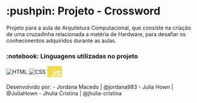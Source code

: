 

<h1> :pushpin: Projeto - Crossword</h1>
<p>Projeto para a aula de Arquitetura Computacional, que consiste na criação de uma cruzadinha relacionada a matéria de Hardware, para desafiar os conhecimentos adquiridos durante as aulas.</p>

<div>
  <h3> :notebook: Linguagens utilizadas no projeto </h3>
  <img align="center" alt="HTML" alt="HTML" height="30" width="40" src="https://cdn.jsdelivr.net/gh/devicons/devicon/icons/html5/html5-original.svg">
  <img align="center" alt="CSS" alt="CSS" height="30" width="40" src="https://cdn.jsdelivr.net/gh/devicons/devicon/icons/c/c-original.svg">
  <img align="center" alt="JavaScript" height="30" width="40" src="https://raw.githubusercontent.com/devicons/devicon/master/icons/javascript/javascript-plain.svg">
</fiv>
<br>
<br>
 Desenvolvido por:
  - Jordana Macedo | @jordana983
  - Julia Hown | @JuliaHown
  - Jhulia Cristina | @jhulia-cristina

